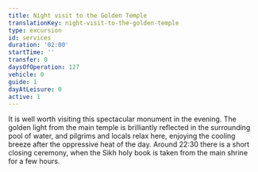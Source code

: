 ```yaml
---
title: Night visit to the Golden Temple
translationKey: night-visit-to-the-golden-temple
type: excursion
id: services
duration: '02:00'
startTime: ''
transfer: 0
daysOfOperation: 127
vehicle: 0
guide: 1
dayAtLeisure: 0
active: 1
---
```

It is well worth visiting this spectacular monument in the evening. The golden light from the main temple is brilliantly reflected in the surrounding pool of water, and pilgrims and locals relax here, enjoying the cooling breeze after the oppressive heat of the day. Around 22:30 there is a short closing ceremony, when the Sikh holy book is taken from the main shrine for a few hours.   